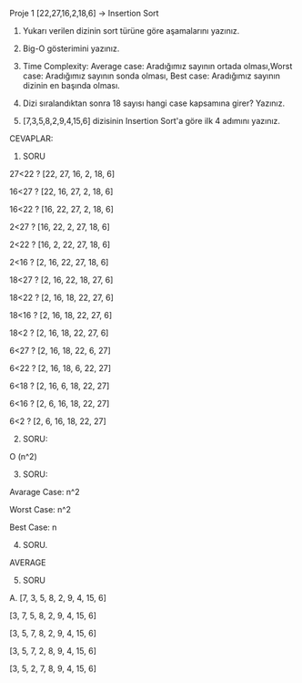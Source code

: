 Proje 1
[22,27,16,2,18,6] -> Insertion Sort

1. Yukarı verilen dizinin sort türüne göre aşamalarını yazınız.

2. Big-O gösterimini yazınız.

3. Time Complexity: Average case: Aradığımız sayının ortada olması,Worst case: Aradığımız sayının sonda olması, Best case: Aradığımız sayının dizinin en başında olması.

4. Dizi sıralandıktan sonra 18 sayısı hangi case kapsamına girer? Yazınız.


5. [7,3,5,8,2,9,4,15,6] dizisinin Insertion Sort'a göre ilk 4 adımını yazınız.



CEVAPLAR:

1. SORU

27<22 ? [22, 27, 16, 2, 18, 6]

16<27 ? [22, 16, 27, 2, 18, 6]

16<22 ? [16, 22, 27, 2, 18, 6]

2<27 ? [16, 22, 2, 27, 18, 6]

2<22 ? [16, 2, 22, 27, 18, 6]

2<16 ? [2, 16, 22, 27, 18, 6]

18<27 ? [2, 16, 22, 18, 27, 6]

18<22 ? [2, 16, 18, 22, 27, 6]

18<16 ? [2, 16, 18, 22, 27, 6]

18<2 ? [2, 16, 18, 22, 27, 6]

6<27 ? [2, 16, 18, 22, 6, 27]

6<22 ? [2, 16, 18, 6, 22, 27]

6<18 ? [2, 16, 6, 18, 22, 27]

6<16 ? [2, 6, 16, 18, 22, 27]

6<2 ? [2, 6, 16, 18, 22, 27]

2. SORU: 

O (n^2)

3. SORU: 

Avarage Case: n^2

Worst Case: n^2
   
Best Case: n

4. SORU.

AVERAGE

5. SORU
 
A. [7, 3, 5, 8, 2, 9, 4, 15, 6]

[3, 7, 5, 8, 2, 9, 4, 15, 6]

[3, 5, 7, 8, 2, 9, 4, 15, 6]

[3, 5, 7, 2, 8, 9, 4, 15, 6]
      
[3, 5, 2, 7, 8, 9, 4, 15, 6] 



